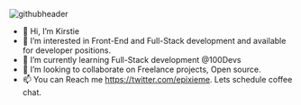 


![githubheader](https://user-images.githubusercontent.com/39728053/168490990-a54b9d26-cdb9-4498-a189-2effb181f181.gif)

- 👋 Hi, I’m Kirstie
- 👀 I’m interested in Front-End and Full-Stack development and available for developer positions.
- 🌱 I’m currently learning Full-Stack development @100Devs
- 💞️ I’m looking to collaborate on Freelance projects, Open source.
- 📫 You can Reach me https://twitter.com/epixieme. Lets schedule coffee chat.

<!---
epixieme/epixieme is a ✨ special ✨ repository because its `README.md` (this file) appears on your GitHub profile.
You can click the Preview link to take a look at your changes.
--->









